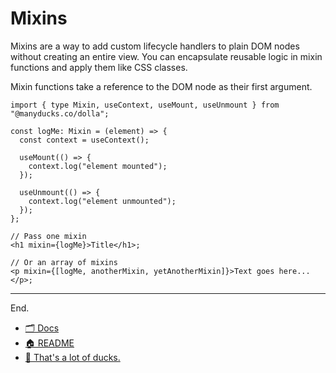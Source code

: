 # Mixins

Mixins are a way to add custom lifecycle handlers to plain DOM nodes without creating an entire view. You can encapsulate reusable logic in mixin functions and apply them like CSS classes.

Mixin functions take a reference to the DOM node as their first argument.

```tsx
import { type Mixin, useContext, useMount, useUnmount } from "@manyducks.co/dolla";

const logMe: Mixin = (element) => {
  const context = useContext();

  useMount(() => {
    context.log("element mounted");
  });

  useUnmount(() => {
    context.log("element unmounted");
  });
};

// Pass one mixin
<h1 mixin={logMe}>Title</h1>;

// Or an array of mixins
<p mixin={[logMe, anotherMixin, yetAnotherMixin]}>Text goes here...</p>;
```

---

End.

- [🗂️ Docs](./index.md)
- [🏠 README](../README.md)
- [🦆 That's a lot of ducks.](https://www.manyducks.co)
